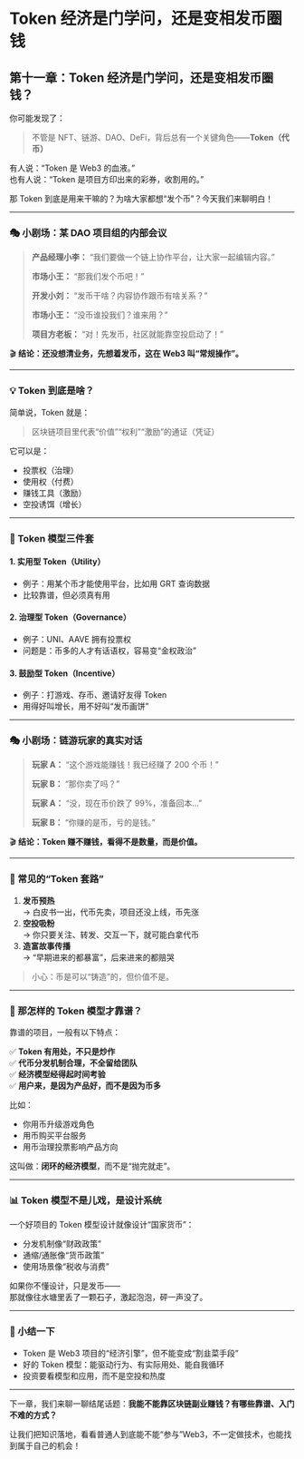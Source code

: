 # Token 经济是门学问，还是变相发币圈钱

## 第十一章：Token 经济是门学问，还是变相发币圈钱？

你可能发现了：

> 不管是 NFT、链游、DAO、DeFi，背后总有一个关键角色——**Token（代币）**

有人说：“Token 是 Web3 的血液。”\
也有人说：“Token 是项目方印出来的彩券，收割用的。”

那 Token 到底是用来干嘛的？为啥大家都想“发个币”？今天我们来聊明白！

***

### 🎭 小剧场：某 DAO 项目组的内部会议

> **产品经理小李：** “我们要做一个链上协作平台，让大家一起编辑内容。”
>
> **市场小王：** “那我们发个币吧！”
>
> **开发小刘：** “发币干啥？内容协作跟币有啥关系？”
>
> **市场小王：** “没币谁投我们？谁来用？”
>
> **项目方老板：** “对！先发币，社区就能靠空投启动了！”

🎬 **结论：还没想清业务，先想着发币，这在 Web3 叫“常规操作”。**

***

### 💡 Token 到底是啥？

简单说，Token 就是：

> 区块链项目里代表“价值”“权利”“激励”的通证（凭证）

它可以是：

* 投票权（治理）
* 使用权（付费）
* 赚钱工具（激励）
* 空投诱饵（增长）

***

### 🧃 Token 模型三件套

#### 1. 实用型 Token（Utility）

* 例子：用某个币才能使用平台，比如用 GRT 查询数据
* 比较靠谱，但必须真有用

#### 2. 治理型 Token（Governance）

* 例子：UNI、AAVE 拥有投票权
* 问题是：币多的人才有话语权，容易变“金权政治”

#### 3. 鼓励型 Token（Incentive）

* 例子：打游戏、存币、邀请好友得 Token
* 用得好叫增长，用不好叫“发币画饼”

***

### 🎭 小剧场：链游玩家的真实对话

> **玩家 A：** “这个游戏能赚钱！我已经赚了 200 个币！”
>
> **玩家 B：** “那你卖了吗？”
>
> **玩家 A：** “没，现在币价跌了 99%，准备回本…”
>
> **玩家 B：** “你赚的是币，亏的是钱。”

🎬 **结论：Token 赚不赚钱，看得不是数量，而是价值。**

***

### 🧨 常见的“Token 套路”

1. **发币预热**\
   → 白皮书一出，代币先卖，项目还没上线，币先涨
2. **空投吸粉**\
   → 你只要关注、转发、交互一下，就可能白拿代币
3. **造富故事传播**\
   → “早期进来的都暴富”，后来进来的都赔哭

> 小心：币是可以“铸造”的，但价值不是。

***

### 🤔 那怎样的 Token 模型才靠谱？

靠谱的项目，一般有以下特点：

✅ **Token 有用处，不只是炒作**\
✅ **代币分发机制合理，不全留给团队**\
✅ **经济模型经得起时间考验**\
✅ **用户来，是因为产品好，而不是因为币多**

比如：

* 你用币升级游戏角色
* 用币购买平台服务
* 用币治理投票影响产品方向

这叫做：**闭环的经济模型**，而不是“抛完就走”。

***

### 📊 Token 模型不是儿戏，是设计系统

一个好项目的 Token 模型设计就像设计“国家货币”：

* 分发机制像“财政政策”
* 通缩/通胀像“货币政策”
* 使用场景像“税收与消费”

如果你不懂设计，只是发币——\
那就像往水塘里丢了一颗石子，激起泡泡，砰一声没了。

***

### 🧠 小结一下

* Token 是 Web3 项目的“经济引擎”，但不能变成“割韭菜手段”
* 好的 Token 模型：能驱动行为、有实际用处、能自我循环
* 投资要看模型和应用，而不是空投和热度

***

下一章，我们来聊一聊结尾话题：**我能不能靠区块链副业赚钱？有哪些靠谱、入门不难的方式？**

让我们把知识落地，看看普通人到底能不能“参与”Web3，不一定做技术，也能找到属于自己的机会！
